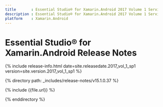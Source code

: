 ```yaml
---
title       : Essential Studio® for Xamarin.Android 2017 Volume 1 Service Pack 1 Release Notes
description : Essential Studio® for Xamarin.Android 2017 Volume 1 Service Pack 1 Release Notes
platform    : Xamarin.Android
---
```


# Essential Studio® for Xamarin.Android Release Notes

{% include release-info.html date=site.releasedate.2017_vol_1_sp1 version=site.version.2017_vol_1_sp1 %} 

{% directory path: _includes/release-notes/v15.1.0.37 %}

{% include {{file.url}} %}

{% enddirectory %}